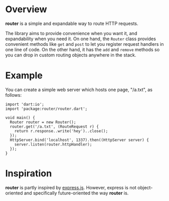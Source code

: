 # Overview

**router** is a simple and expandable way to route HTTP requests.

The library aims to provide convenience when you want it, and expandability when you need it. On one hand, the `Router` class provides convenient methods like `get` and `post` to let you register request handlers in one line of code. On the other hand, it has the `add` and `remove` methods so you can drop in custom routing objects anywhere in the stack.

# Example

You can create a simple web server which hosts one page, "/a.txt", as follows:

    import 'dart:io';
    import 'package:router/router.dart';
    
    void main() {
      Router router = new Router();
      router.get('/a.txt', (RouteRequest r) {
        return r.response..write('hey')..close();
      });
      HttpServer.bind('localhost', 1337).then((HttpServer server) {
        server.listen(router.httpHandler);
      });
    }

# Inspiration

**router** is partly inspired by [express.js](https://www.npmjs.org/package/express). However, express is not object-oriented and specifically future-oriented the way **router** is.
